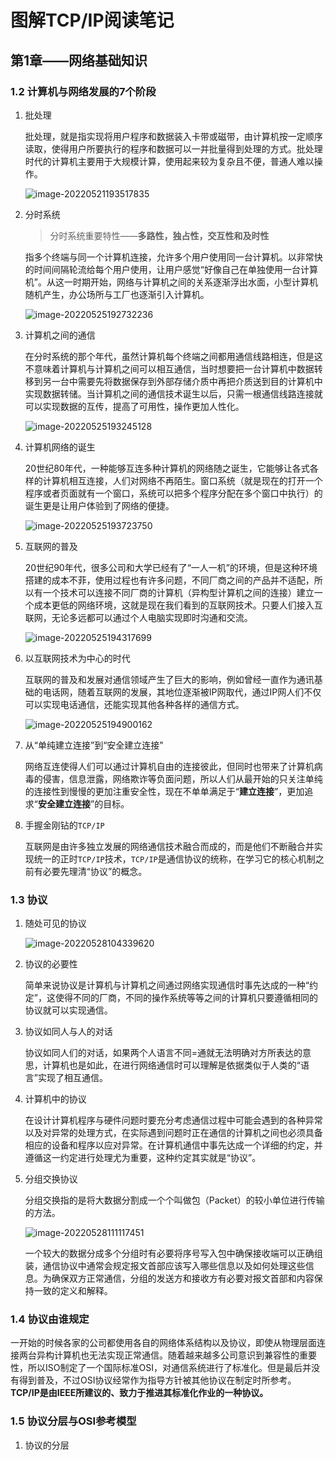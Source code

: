 # 图解TCP/IP阅读笔记

## 第1章——网络基础知识

### 1.2 计算机与网络发展的7个阶段

1. 批处理

   批处理，就是指实现将用户程序和数据装入卡带或磁带，由计算机按一定顺序读取，使得用户所要执行的程序和数据可以一并批量得到处理的方式。批处理时代的计算机主要用于大规模计算，使用起来较为复杂且不便，普通人难以操作。

   ![image-20220521193517835](https://typora-imagehost-1308499275.cos.ap-shanghai.myqcloud.com/2022-5/202205211935872.png)

2. 分时系统

   > 分时系统重要特性——**多路性，独占性，交互性和及时性**

   指多个终端与同一个计算机连接，允许多个用户使用同一台计算机。以非常快的时间间隔轮流给每个用户使用，让用户感觉“好像自己在单独使用一台计算机”。从这一时期开始，网络与计算机之间的关系逐渐浮出水面，小型计算机随机产生，办公场所与工厂也逐渐引入计算机。

   ![image-20220525192732236](https://typora-imagehost-1308499275.cos.ap-shanghai.myqcloud.com/2022-5/202205251927291.png)

3. 计算机之间的通信

   在分时系统的那个年代，虽然计算机每个终端之间都用通信线路相连，但是这不意味着计算机与计算机之间可以相互通信，当时想要把一台计算机中数据转移到另一台中需要先将数据保存到外部存储介质中再把介质送到目的计算机中实现数据转储。当计算机之间的通信技术诞生以后，只需一根通信线路连接就可以实现数据的互传，提高了可用性，操作更加人性化。

   ![image-20220525193245128](https://typora-imagehost-1308499275.cos.ap-shanghai.myqcloud.com/2022-5/202205251932171.png)

4. 计算机网络的诞生

   20世纪80年代，一种能够互连多种计算机的网络随之诞生，它能够让各式各样的计算机相互连接，人们对网络不再陌生。窗口系统（就是现在的打开一个程序或者页面就有一个窗口，系统可以把多个程序分配在多个窗口中执行）的诞生更是让用户体验到了网络的便捷。

   ![image-20220525193723750](https://typora-imagehost-1308499275.cos.ap-shanghai.myqcloud.com/2022-5/202205251937798.png)

5. 互联网的普及

   20世纪90年代，很多公司和大学已经有了“一人一机”的环境，但是这种环境搭建的成本不菲，使用过程也有许多问题，不同厂商之间的产品并不适配，所以有一个技术可以连接不同厂商的计算机（异构型计算机之间的连接）建立一个成本更低的网络环境，这就是现在我们看到的互联网技术。只要人们接入互联网，无论多远都可以通过个人电脑实现即时沟通和交流。

   ![image-20220525194317699](https://typora-imagehost-1308499275.cos.ap-shanghai.myqcloud.com/2022-5/202205251943750.png)

6. 以互联网技术为中心的时代

   互联网的普及和发展对通信领域产生了巨大的影响，例如曾经一直作为通讯基础的电话网，随着互联网的发展，其地位逐渐被IP网取代，通过IP网人们不仅可以实现电话通信，还能实现其他各种各样的通信方式。

   ![image-20220525194900162](https://typora-imagehost-1308499275.cos.ap-shanghai.myqcloud.com/2022-5/202205251949206.png)

7. 从“单纯建立连接”到“安全建立连接”

   网络互连使得人们可以通过计算机自由的连接彼此，但同时也带来了计算机病毒的侵害，信息泄露，网络欺诈等负面问题，所以人们从最开始的只关注单纯的连接性到慢慢的更加注重安全性，现在不单单满足于“**建立连接**”，更加追求“**安全建立连接**”的目标。

8. 手握金刚钻的`TCP/IP`

   互联网是由许多独立发展的网络通信技术融合而成的，而是他们不断融合并实现统一的正时`TCP/IP`技术，`TCP/IP`是通信协议的统称，在学习它的核心机制之前有必要先理清“协议”的概念。

### 1.3 协议

1. 随处可见的协议

   ![image-20220528104339620](https://typora-imagehost-1308499275.cos.ap-shanghai.myqcloud.com/2022-5/202205281043697.png)

2. 协议的必要性

   简单来说协议是计算机与计算机之间通过网络实现通信时事先达成的一种“约定”，这使得不同的厂商，不同的操作系统等等之间的计算机只要遵循相同的协议就可以实现通信。

3. 协议如同人与人的对话

   协议如同人们的对话，如果两个人语言不同=通就无法明确对方所表达的意思，计算机也是如此，在进行网络通信时可以理解是依据类似于人类的“语言”实现了相互通信。

4. 计算机中的协议

   在设计计算机程序与硬件问题时要充分考虑通信过程中可能会遇到的各种异常以及对异常的处理方式，在实际遇到问题时正在通信的计算机之间也必须具备相应的设备和程序以应对异常。在计算机通信中事先达成一个详细的约定，并遵循这一约定进行处理尤为重要，这种约定其实就是“协议”。

5. 分组交换协议

   分组交换指的是将大数据分割成一个个叫做包（Packet）的较小单位进行传输的方法。

   ![image-20220528111117451](https://typora-imagehost-1308499275.cos.ap-shanghai.myqcloud.com/2022-5/202205281111491.png)

   一个较大的数据分成多个分组时有必要将序号写入包中确保接收端可以正确组装，通信协议中通常会规定报文首部应该写入哪些信息以及如何处理这些信息。为确保双方正常通信，分组的发送方和接收方有必要对报文首部和内容保持一致的定义和解释。

### 1.4 协议由谁规定

一开始的时候各家的公司都使用各自的网络体系结构以及协议，即使从物理层面连接两台异构计算机也无法实现正常通信。随着越来越多公司意识到兼容性的重要性，所以ISO制定了一个国际标准OSI，对通信系统进行了标准化。但是最后并没有得到普及，不过OSI协议经常作为指导方针被其他协议在制定时所参考。**TCP/IP是由IEEE所建议的、致力于推进其标准化作业的一种协议。**

### 1.5 协议分层与OSI参考模型

1. 协议的分层

   